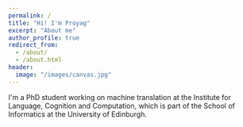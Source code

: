```yaml
---
permalink: /
title: "Hi! I'm Proyag"
excerpt: "About me"
author_profile: true
redirect_from: 
  - /about/
  - /about.html
header:
  image: "/images/canvas.jpg"
---
```


I'm a PhD student working on machine translation at the Institute for Language, Cognition and Computation, which is part of the School of Informatics at the University of Edinburgh.